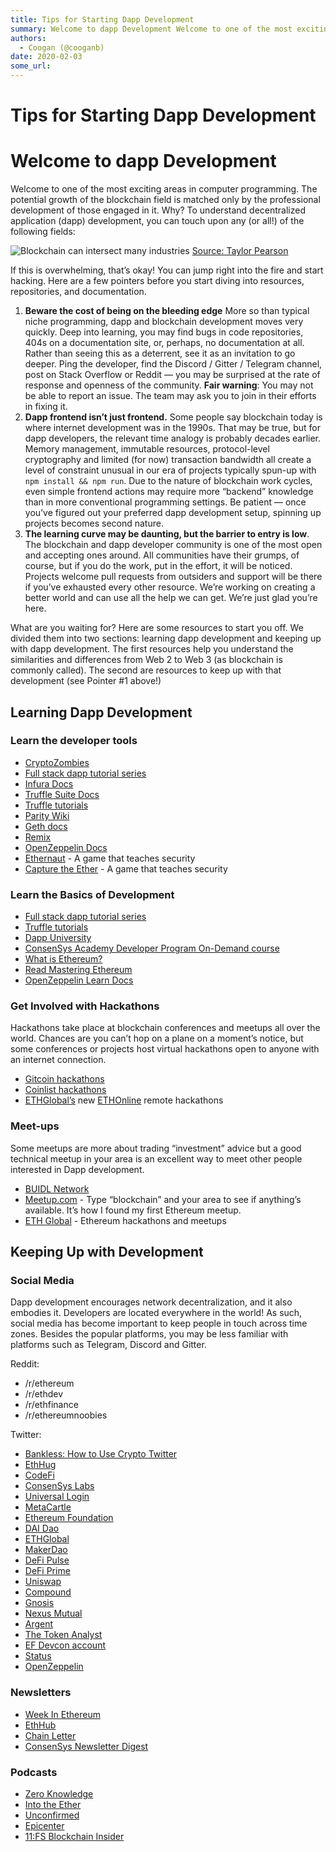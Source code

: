 ```yaml
---
title: Tips for Starting Dapp Development
summary: Welcome to dapp Development Welcome to one of the most exciting areas in computer programming. The potential growth of the blockchain field is matched only by t
authors:
  - Coogan (@cooganb)
date: 2020-02-03
some_url: 
---
```


# Tips for Starting Dapp Development

# Welcome to dapp Development

Welcome to one of the most exciting areas in computer programming. The potential growth of the blockchain field is matched only by the professional development of those engaged in it. Why? To understand decentralized application (dapp) development, you can touch upon any (or all!) of the following fields:

![Blockchain can intersect many industries](https://api.kauri.io:443/ipfs/QmR1wbox467mGa8FFXPfHraNUZyKUpJzSbVcoYinvYXhzD)
[Source: Taylor Pearson](https://twitter.com/TaylorPearsonMe/status/923998769045127168)

If this is overwhelming, that’s okay! You can jump right into the fire and start hacking. Here are a few pointers before you start diving into resources, repositories, and documentation.

1.  **Beware the cost of being on the bleeding edge** More so than typical niche programming, dapp and blockchain development moves very quickly. Deep into learning, you may find bugs in code repositories, 404s on a documentation site, or, perhaps, no documentation at all. Rather than seeing this as a deterrent, see it as an invitation to go deeper. Ping the developer, find the Discord / Gitter / Telegram channel, post on Stack Overflow or Reddit — you may be surprised at the rate of response and openness of the community. **Fair warning**: You may not be able to report an issue. The team may ask you to join in their efforts in fixing it.
2.  **Dapp frontend isn’t just frontend.** Some people say blockchain today is where internet development was in the 1990s. That may be true, but for dapp developers, the relevant time analogy is probably decades earlier. Memory management, immutable resources, protocol-level cryptography and limited (for now) transaction bandwidth all create a level of constraint unusual in our era of projects typically spun-up with `npm install && npm run`. Due to the nature of blockchain work cycles, even simple frontend actions may require more “backend” knowledge than in more conventional programming settings. Be patient — once you’ve figured out your preferred dapp development setup, spinning up projects becomes second nature.
3.  **The learning curve may be daunting, but the barrier to entry is low**. The blockchain and dapp developer community is one of the most open and accepting ones around. All communities have their grumps, of course, but if you do the work, put in the effort, it will be noticed. Projects welcome pull requests from outsiders and support will be there if you’ve exhausted every other resource. We’re working on creating a better world and can use all the help we can get. We’re just glad you’re here.

What are you waiting for? Here are some resources to start you off. We divided them into two sections: learning dapp development and keeping up with dapp development. The first resources help you understand the similarities and differences from Web 2 to Web 3 (as blockchain is commonly called). The second are resources to keep up with that development (see Pointer #1 above!)

## Learning Dapp Development

### Learn the developer tools

-   [CryptoZombies](https://cryptozombies.io/)
-   [Full stack dapp tutorial series](https://kauri.io/collection/5b8e401ee727370001c942e3/full-stack-dapp-tutorial-series)
-   [Infura Docs](https://infura.io/docs)
-   [Truffle Suite Docs](https://www.trufflesuite.com/docs)
-   [Truffle tutorials](https://www.trufflesuite.com/tutorials)
-   [Parity Wiki](https://wiki.parity.io)
-   [Geth docs](https://geth.ethereum.org/)
-   [Remix](https://remix.ethereum.org/)
-   [OpenZeppelin Docs](https://docs.openzeppelin.com)
-   [Ethernaut](https://ethernaut.openzeppelin.com) - A game that teaches security
-   [Capture the Ether](https://capturetheether.com/) - A game that teaches security

### Learn the Basics of Development

-   [Full stack dapp tutorial series](https://kauri.io/collection/5b8e401ee727370001c942e3/full-stack-dapp-tutorial-series)
-   [Truffle tutorials](https://www.trufflesuite.com/tutorials)
-   [Dapp University](https://www.youtube.com/channel/UCY0xL8V6NzzFcwzHCgB8orQ)
-   [ConsenSys Academy Developer Program On-Demand course](https://consensys.net/academy/ondemand/)
-   [What is Ethereum?](https://blockgeeks.com/guides/ethereum/)
-   [Read Mastering Ethereum](https://github.com/ethereumbook/ethereumbook)
-   [OpenZeppelin Learn Docs](https://docs.openzeppelin.com/learn/)

### Get Involved with Hackathons

Hackathons take place at blockchain conferences and meetups all over the world. Chances are you can’t hop on a plane on a moment’s notice, but some conferences or projects host virtual hackathons open to anyone with an internet connection.

-   [Gitcoin hackathons](https://gitcoin.co/hackathon-list)
-   [Coinlist hackathons](https://coinlist.co/build)
-   [ETHGlobal’s](https://medium.com/@ethglobalco/ethonline-why-hackathons-matter-a09eec05c890) new [ETHOnline](https://docs.google.com/document/d/1ReFCzYyP_ea4rfrch_ncCZ9yVTvmRKeNLwzQu5NfQx4/edit#) remote hackathons

### Meet-ups

Some meetups are more about trading “investment” advice but a good technical meetup in your area is an excellent way to meet other people interested in Dapp development.

-   [BUIDL Network](https://www.buidlnetwork.net/)
-   [Meetup.com](https://Meetup.com) - Type “blockchain” and your area to see if anything’s available. It’s how I found my first Ethereum meetup.
-   [ETH Global](https://ethglobal.co/) - Ethereum hackathons and meetups

## Keeping Up with Development

### Social Media

Dapp development encourages network decentralization, and it also embodies it. Developers are located everywhere in the world! As such, social media has become important to keep people in touch across time zones. Besides the popular platforms, you may be less familiar with platforms such as Telegram, Discord and Gitter.

Reddit:

-   /r/ethereum
-   /r/ethdev
-   /r/ethfinance
-   /r/ethereumnoobies

Twitter:



-   [Bankless: How to Use Crypto Twitter](https://bankless.substack.com/p/how-to-use-crypto-twitter-to-level-77c)
-   [EthHug](https://twitter.com/ethhub_io)
-   [CodeFi](https://twitter.com/ConsenSysCodefi)
-   [ConsenSys Labs](https://twitter.com/ConsenSysLabs)
-   [Universal Login](https://twitter.com/unilogin)
-   [MetaCartle](https://twitter.com/meta_cartel)
-   [Ethereum Foundation](https://twitter.com/ethereum)
-   [DAI Dao](https://twitter.com/rDAI_dao)
-   [ETHGlobal](https://twitter.com/ETHGlobal)
-   [MakerDao](https://twitter.com/MakerDAO)
-   [DeFi Pulse](https://twitter.com/defipulse)
-   [DeFi Prime](https://twitter.com/defiprime)
-   [Uniswap](https://twitter.com/UniswapExchange)
-   [Compound](https://twitter.com/compoundfinance)
-   [Gnosis](https://twitter.com/gnosisPM)
-   [Nexus Mutual](https://twitter.com/NexusMutual)
-   [Argent](https://twitter.com/argentHQ)
-   [The Token Analyst](https://twitter.com/thetokenanalyst)
-   [EF Devcon account](https://twitter.com/EFDevcon)
-   [Status](https://twitter.com/ethstatus?lang=en)
-   [OpenZeppelin](https://twitter.com/openzeppelin)

### Newsletters

-   [Week In Ethereum](https://weekinethereumnews.com/)
-   [EthHub](https://ethhub.io/)
-   [Chain Letter](https://forms.technologyreview.com/chain-letter/)
-   [ConsenSys Newsletter Digest](https://share.hsforms.com/1HiFwsb55S5GUf-EOe0KP8Q2urwb?email=)

### Podcasts

-   [Zero Knowledge](https://www.zeroknowledge.fm/)
-   [Into the Ether](https://ethhub.substack.com/)
-   [Unconfirmed](https://unconfirmed.libsyn.com/)
-   [Epicenter](https://epicenter.tv/)
-   [11:FS Blockchain Insider](https://bi.11fs.com/)